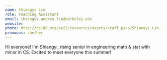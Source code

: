 ```yaml
---
name: Shiangyi Lin
role: Teaching Assistant
email: shiangyi.andrea.lin@berkeley.edu
website: 
photo: http://ds100.org/su22/resources/assets/staff_pics/Shiangyi_Lin.jpg
pronouns: she/her
---
```

Hi everyone! I'm Shiangyi, rising senior in engineering math & stat with minor in CS. Excited to meet everyone this summer! 